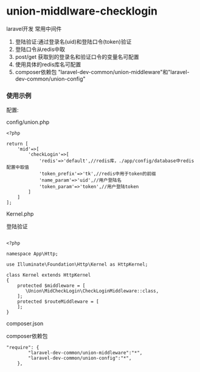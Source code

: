 # union-middlware-checklogin

laravel开发 常用中间件

1. 登陆验证:通过登录名(uid)和登陆口令(token)验证
2. 登陆口令从redis中取
3. post/get 获取到的登录名和验证口令的变量名可配置
4. 使用具体的redis库名可配置
5. composer依赖包 "laravel-dev-common/union-middleware"和"laravel-dev-common/union-config"

### 使用示例

配置:

config/union.php

````
<?php

return [
    'mid'=>[
        'checkLogin'=>[
            'redis'=>'default',//redis库，./app/config/database中redis配置中取值
            'token_prefix'=>'tk',//redis中用于token的前缀
            'name_param'=>'uid',//用户登陆名
            'token_param'=>'token',//用户登陆token
        ]
    ]
];

````

Kernel.php

登陆验证
```

<?php

namespace App\Http;

use Illuminate\Foundation\Http\Kernel as HttpKernel;

class Kernel extends HttpKernel
{
    protected $middleware = [
       \Union\MidCheckLogin\CheckLoginMiddleware::class,
    ];
    protected $routeMiddleware = [
    ];
}

```
composer.json

composer依赖包
```
"require": {
        "laravel-dev-common/union-middleware":"*",
        "laravel-dev-common/union-config":"*",
    },
```
